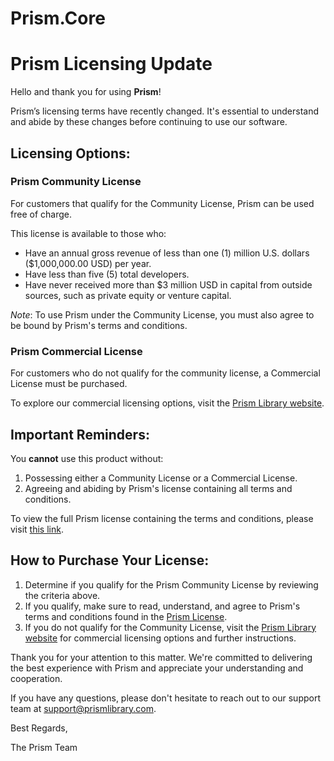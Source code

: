 # Prism.Core 


# Prism Licensing Update

Hello and thank you for using **Prism**!

Prism’s licensing terms have recently changed. It's essential to understand and abide by these changes before continuing to use our software.

## Licensing Options:

### Prism Community License
For customers that qualify for the Community License, Prism can be used free of charge.

This license is available to those who:
* Have an annual gross revenue of less than one (1) million U.S. dollars ($1,000,000.00 USD) per year.
* Have less than five (5) total developers.
* Have never received more than $3 million USD in capital from outside sources, such as private equity or venture capital.

*Note*: To use Prism under the Community License, you must also agree to be bound by Prism's terms and conditions.

### Prism Commercial License 
For customers who do not qualify for the community license, a Commercial License must be purchased.

To explore our commercial licensing options, visit the [Prism Library website](https://prismlibrary.com/).

## Important Reminders:
You **cannot** use this product without:
1. Possessing either a Community License or a Commercial License.
2. Agreeing and abiding by Prism's license containing all terms and conditions.

To view the full Prism license containing the terms and conditions, please visit [this link](https://cdn.prismlibrary.com/downloads/prism_license.pdf).

## How to Purchase Your License:
1. Determine if you qualify for the Prism Community License by reviewing the criteria above.
2. If you qualify, make sure to read, understand, and agree to Prism's terms and conditions found in the [Prism License](https://cdn.prismlibrary.com/downloads/prism_license.pdf).
3. If you do not qualify for the Community License, visit the [Prism Library website](https://prismlibrary.com/) for commercial licensing options and further instructions.

Thank you for your attention to this matter. We're committed to delivering the best experience with Prism and appreciate your understanding and cooperation.

If you have any questions, please don't hesitate to reach out to our support team at support@prismlibrary.com.

Best Regards,

The Prism Team
